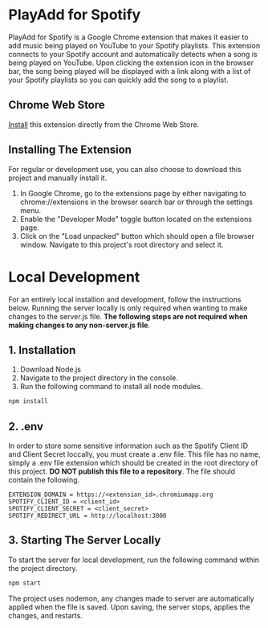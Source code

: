 # PlayAdd for Spotify

PlayAdd for Spotify is a Google Chrome extension that makes it easier to add music being played on YouTube to your Spotify
playlists. This extension connects to your Spotify account and automatically detects when a song is being played on YouTube.
Upon clicking the extension icon in the browser bar, the song being played will be displayed with a link along with a list of your Spotify
playlists so you can quickly add the song to a playlist.

## Chrome Web Store

[Install](https://chrome.google.com/webstore/detail/playadd-for-spotify/ohnjhcegdijnbpbpgmmkdjmmeekomlfk) this extension directly from the Chrome Web Store. 

## Installing The Extension

For regular or development use, you can also choose to download this project and manually install it.

1. In Google Chrome, go to the extensions page by either navigating to chrome://extensions in the browser search bar or through the settings menu.
2. Enable the "Developer Mode" toggle button located on the extensions page.
3. Click on the "Load unpacked" button which should open a file browser window. Navigate to this project's root directory and select it.

# Local Development

For an entirely local installion and development, follow the instructions below. Running the server locally
is only required when wanting to make changes to the server.js file. **The following steps are not required when**
**making changes to any non-server.js file**.

## 1. Installation

1. Download Node.js
2. Navigate to the project directory in the console.
3. Run the following command to install all node modules.

```bash
npm install
```

## 2. .env

In order to store some sensitive information such as the Spotify Client ID and Client Secret loccally, you must create a .env file.
This file has no name, simply a .env file extension which should be created in the root directory of this project.
**DO NOT publish this file to a repository**. The file should contain the following.

```text
EXTENSION_DOMAIN = https://<extension_id>.chromiumapp.org
SPOTIFY_CLIENT_ID = <client_id>
SPOTIFY_CLIENT_SECRET = <client_secret>
SPOTIFY_REDIRECT_URL = http://localhost:3000
```

## 3. Starting The Server Locally

To start the server for local development, run the following command within the project directory.

```bash
npm start
```

The project uses nodemon, any changes made to server are automatically applied when the file is saved. Upon saving, the server stops, applies the changes, and restarts.
